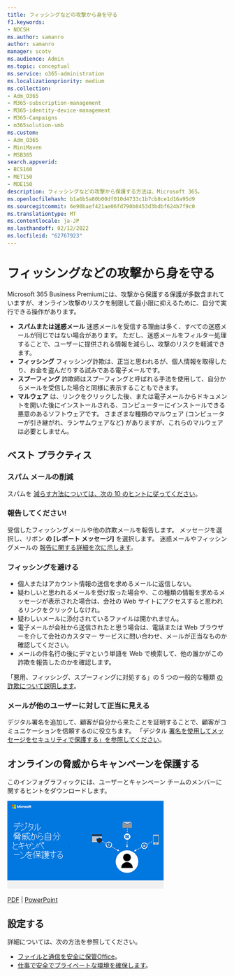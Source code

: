 ```yaml
---
title: フィッシングなどの攻撃から身を守る
f1.keywords:
- NOCSH
ms.author: samanro
author: samanro
manager: scotv
ms.audience: Admin
ms.topic: conceptual
ms.service: o365-administration
ms.localizationpriority: medium
ms.collection:
- Adm_O365
- M365-subscription-management
- M365-identity-device-management
- M365-Campaigns
- m365solution-smb
ms.custom:
- Adm_O365
- MiniMaven
- MSB365
search.appverid:
- BCS160
- MET150
- MOE150
description: フィッシングなどの攻撃から保護する方法は、Microsoft 365。
ms.openlocfilehash: b1a6b5a80b00df010d4733c1b7cb8ce1d16a95d9
ms.sourcegitcommit: 6e90baef421ae06fd790b0453d3bdbf624b7f9c0
ms.translationtype: MT
ms.contentlocale: ja-JP
ms.lasthandoff: 02/12/2022
ms.locfileid: "62767923"
---
```

# <a name="protect-yourself-against-phishing-and-other-attacks"></a>フィッシングなどの攻撃から身を守る

Microsoft 365 Business Premiumには、攻撃から保護する保護が多数含まれていますが、オンライン攻撃のリスクを制限して最小限に抑えるために、自分で実行できる操作があります。

- **スパムまたは迷惑メール** 迷惑メールを受信する理由は多く、すべての迷惑メールが同じではない場合があります。 ただし、迷惑メールをフィルター処理することで、ユーザーに提供される情報を減らし、攻撃のリスクを軽減できます。
- **フィッシング** フィッシング詐欺は、正当と思われるが、個人情報を取得したり、お金を盗んだりする試みである電子メールです。
- **スプーフィング** 詐欺師はスプーフィングと呼ばれる手法を使用して、自分からメールを受信した場合と同様に表示することもできます。 
- **マルウェア** は、リンクをクリックした後、または電子メールからドキュメントを開いた後にインストールされる、コンピューターにインストールできる悪意のあるソフトウェアです。 さまざまな種類のマルウェア (コンピューターが引き継がれ、ランサムウェアなど) がありますが、これらのマルウェアは必要としません。 

## <a name="best-practices"></a>ベスト プラクティス

### <a name="reduce-spam-mail"></a>スパム メールの削減

スパムを [減らす方法については、次の 10 のヒントに従ってください](https://support.microsoft.com/en-us/office/10-tips-on-how-to-help-reduce-spam-55f756e8-688b-41c3-a086-8f68ccc592f6)。

### <a name="report-it"></a>報告してください!

受信したフィッシングメールや他の詐欺メールを報告します。 メッセージを選択し、リボン **の [レポート メッセージ]** を選択します。
迷惑メールやフィッシングメールの [報告に関する詳細を次に示します](https://support.office.com/article/Use-the-Report-Message-add-in-b5caa9f1-cdf3-4443-af8c-ff724ea719d2)。

### <a name="avoid-phishing"></a>フィッシングを避ける

- 個人またはアカウント情報の送信を求めるメールに返信しない。
- 疑わしいと思われるメールを受け取った場合や、この種類の情報を求めるメッセージが表示された場合は、会社の Web サイトにアクセスすると思われるリンクをクリックしなけれ。
- 疑わしいメールに添付されているファイルは開かれません。
- 電子メールが会社から送信されたと思う場合は、電話または Web ブラウザーを介して会社のカスタマー サービスに問い合わせ、メールが正当なものか確認してください。
- メールの件名行の後にデマという単語を Web で検索して、他の誰かがこの詐欺を報告したのかを確認します。

「悪用、フィッシング、スプーフィングに対処する」の 5 つの一般的な種類 [の詐欺について説明します](https://support.office.com/article/Deal-with-abuse-phishing-or-spoofing-in-Outlook-com-0d882ea5-eedc-4bed-aebc-079ffa1105a3)。

### <a name="make-sure-your-emails-look-legitimate-to-others"></a>メールが他のユーザーに対して正当に見える

デジタル署名を追加して、顧客が自分から来たことを証明することで、顧客がコミュニケーションを信頼するのに役立ちます。 「デジタル [署名を使用してメッセージをセキュリティで保護する」を参照してください](https://support.office.com/article/secure-messages-by-using-a-digital-signature-549ca2f1-a68f-4366-85fa-b3f4b5856fc6)。

## <a name="help-protect-your-campaign-from-online-threats"></a>オンラインの脅威からキャンペーンを保護する

このインフォグラフィックには、ユーザーとキャンペーン チームのメンバーに関するヒントをダウンロードします。

[![キャンペーン情報グラフィックの保護に役立ちます。](../media/M365-Campaigns-WhatCanUsersDoToSecure-358x201.png)](https://download.microsoft.com/download/f/c/5/fc58bc0c-773a-4ac8-a232-6f986f61ef58/M365CampaignsWhatCanUsersDoToSecure.pdf)

[PDF](https://download.microsoft.com/download/f/c/5/fc58bc0c-773a-4ac8-a232-6f986f61ef58/M365CampaignsWhatCanUsersDoToSecure.pdf) | [PowerPoint](https://download.microsoft.com/download/f/c/5/fc58bc0c-773a-4ac8-a232-6f986f61ef58/M365CampaignsWhatCanUsersDoToSecure.pptx)

## <a name="set-it-up"></a>設定する

詳細については、次の方法を参照してください。

- [ファイルと通信を安全に保管Office](https://support.microsoft.com/en-us/office/keep-your-files-and-communications-safe-with-office-c4ddc381-7395-42da-887c-8836a3bb975f)。
- [仕事で安全でプライベートな環境を確保します](https://support.office.com/article/stay-secure-and-private-at-work-104c7d91-b25a-453d-beee-ba64b6c6fc2d)。
  
